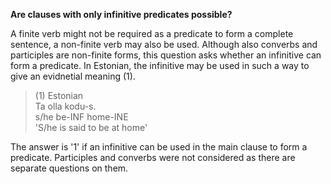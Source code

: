 **Are clauses with only infinitive predicates possible?**

A finite verb might not be required as a predicate to form a complete sentence, a non-finite verb may also be used. Although also converbs and participles are non-finite forms, this question asks whether an infinitive can form a predicate. In Estonian, the infinitive may be used in such a way to give an evidnetial meaning (1).

>(1) Estonian<br/>
>Ta olla kodu-s.<br/>
>s/he be-INF home-INE<br/>
>'S/he is said to be at home'

The answer is '1' if an infinitive can be used in the main clause to form a predicate. Participles and converbs were not considered as there are separate questions on them.
